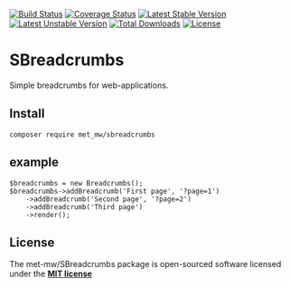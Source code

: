 [![Build Status](https://travis-ci.org/met-mw/SBreadcrumbs.svg?branch=master)](https://travis-ci.org/met-mw/SBreadcrumbs)
[![Coverage Status](https://coveralls.io/repos/github/met-mw/SBreadcrumbs/badge.svg?branch=master)](https://coveralls.io/github/met-mw/SBreadcrumbs?branch=master)
[![Latest Stable Version](https://poser.pugx.org/met_mw/sbreadcrumbs/v/stable)](https://packagist.org/packages/met_mw/sbreadcrumbs)
[![Latest Unstable Version](https://poser.pugx.org/met_mw/sbreadcrumbs/v/unstable)](https://packagist.org/packages/met_mw/sbreadcrumbs)
[![Total Downloads](https://poser.pugx.org/met_mw/sbreadcrumbs/downloads)](https://packagist.org/packages/met_mw/sbreadcrumbs)
[![License](https://poser.pugx.org/met_mw/sbreadcrumbs/license)](https://packagist.org/packages/met_mw/sbreadcrumbs)
# SBreadcrumbs
Simple breadcrumbs for web-applications.

## Install
```
composer require met_mw/sbreadcrumbs
```

## example
```
$breadcrumbs = new Breadcrumbs();
$breadcrumbs->addBreadcrumb('First page', '?page=1')
    ->addBreadcrumb('Second page', '?page=2')
    ->addBreadcrumb('Third page')
    ->render();
```

## License
The met-mw/SBreadcrumbs package is open-sourced software licensed under the **[MIT license](https://opensource.org/licenses/MIT)**